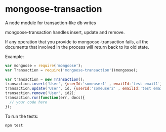 # mongoose-transaction
A node module for transaction-like db writes

mongoose-transaction handles insert, update and remove.

If any operation that you provide to mongoose-transaction fails, 
all the documents that involved in the process will return back to its old state.

Example:

```javascript
var mongoose = require('mongoose');
var Transaction = require('mongoose-transaction')(mongoose);
  
var transaction = new Transaction();
transaction.insert('User', {userId:'someuser1' , emailId:'test email1'});
transaction.update('User', id, {userId:'someuser2' , emailId:'test email2'});
transaction.remove('User', id2);
transaction.run(function(err, docs){
  // your code here
});
```

To run the tests:
```
npm test
```

